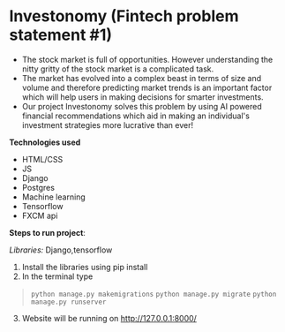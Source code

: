 # Investonomy (Fintech problem statement #1)
- The stock market is full of opportunities. However understanding the nitty gritty of the stock market is a complicated task.
- The market has evolved into a complex beast in terms of size and volume and therefore predicting market trends is an important factor which will help users in making decisions for smarter investments.
- Our project Investonomy solves this problem by using AI powered financial recommendations which aid in making an individual's investment strategies more lucrative than ever!

**Technologies used**
- HTML/CSS
- JS
- Django
- Postgres
- Machine learning
- Tensorflow
- FXCM api

**Steps to run project**:

*Libraries:*  Django,tensorflow
1. Install the libraries using pip install
2. In the terminal type
> `python manage.py makemigrations`
> `python manage.py migrate`
> `python manage.py runserver`
3. Website will be running on http://127.0.0.1:8000/
